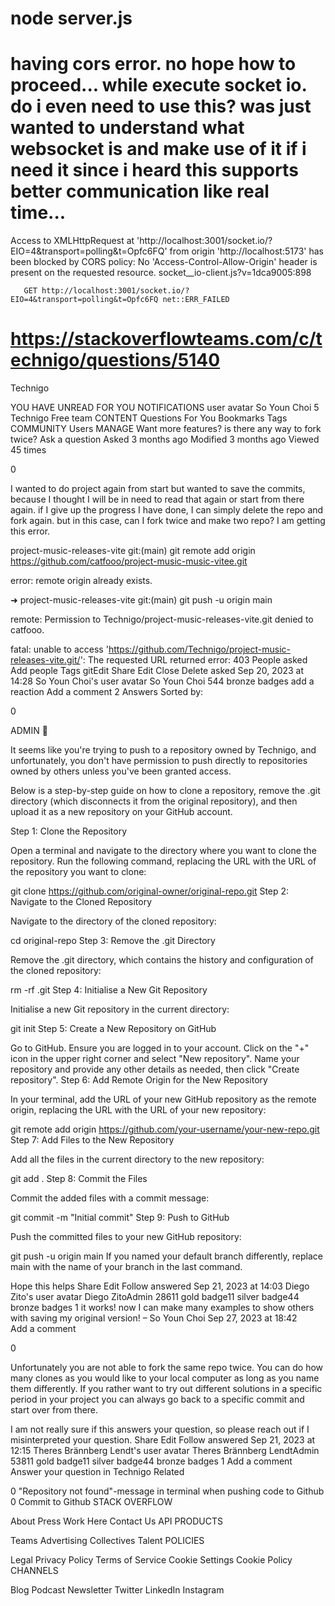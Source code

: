 # node server.js

# having cors error. no hope how to proceed... while execute socket io. do i even need to use this? was just wanted to understand what websocket is and make use of it if i need it since i heard this supports better communication like real time...

Access to XMLHttpRequest at 'http://localhost:3001/socket.io/?EIO=4&transport=polling&t=Opfc6FQ' from origin 'http://localhost:5173' has been blocked by CORS policy: No 'Access-Control-Allow-Origin' header is present on the requested resource.
socket__io-client.js?v=1dca9005:898 
        
        
       GET http://localhost:3001/socket.io/?EIO=4&transport=polling&t=Opfc6FQ net::ERR_FAILED

#   https://stackoverflowteams.com/c/technigo/questions/5140
 Technigo


YOU HAVE UNREAD FOR YOU NOTIFICATIONS
user avatar
So Youn Choi
5
Technigo
Free team
CONTENT
Questions
For You
Bookmarks
Tags
COMMUNITY
Users
MANAGE
Want more features?
is there any way to fork twice?
Ask a question
Asked 3 months ago
Modified 3 months ago
Viewed 45 times

0


I wanted to do project again from start but wanted to save the commits, because I thought I will be in need to read that again or start from there again. if I give up the progress I have done, I can simply delete the repo and fork again. but in this case, can I fork twice and make two repo? I am getting this error.

project-music-releases-vite git:(main) git remote add origin https://github.com/catfooo/project-music-music-vitee.git

error: remote origin already exists.

➜ project-music-releases-vite git:(main) git push -u origin main

remote: Permission to Technigo/project-music-releases-vite.git denied to catfooo.

fatal: unable to access 'https://github.com/Technigo/project-music-releases-vite.git/': The requested URL returned error: 403
People asked
Add people
Tags
gitEdit
Share
Edit
Close
Delete
asked Sep 20, 2023 at 14:28
So Youn Choi's user avatar
So Youn Choi
544 bronze badges
 add a reaction
Add a comment
2 Answers
Sorted by:

 
0


ADMIN
👋

It seems like you're trying to push to a repository owned by Technigo, and unfortunately, you don't have permission to push directly to repositories owned by others unless you've been granted access.

Below is a step-by-step guide on how to clone a repository, remove the .git directory (which disconnects it from the original repository), and then upload it as a new repository on your GitHub account.

Step 1: Clone the Repository

Open a terminal and navigate to the directory where you want to clone the repository. Run the following command, replacing the URL with the URL of the repository you want to clone:

git clone https://github.com/original-owner/original-repo.git
Step 2: Navigate to the Cloned Repository

Navigate to the directory of the cloned repository:

cd original-repo
Step 3: Remove the .git Directory

Remove the .git directory, which contains the history and configuration of the cloned repository:

rm -rf .git
Step 4: Initialise a New Git Repository

Initialise a new Git repository in the current directory:

git init
Step 5: Create a New Repository on GitHub

Go to GitHub.
Ensure you are logged in to your account.
Click on the "+" icon in the upper right corner and select "New repository".
Name your repository and provide any other details as needed, then click "Create repository".
Step 6: Add Remote Origin for the New Repository

In your terminal, add the URL of your new GitHub repository as the remote origin, replacing the URL with the URL of your new repository:

git remote add origin https://github.com/your-username/your-new-repo.git
Step 7: Add Files to the New Repository

Add all the files in the current directory to the new repository:

git add .
Step 8: Commit the Files

Commit the added files with a commit message:

git commit -m "Initial commit"
Step 9: Push to GitHub

Push the committed files to your new GitHub repository:

git push -u origin main
If you named your default branch differently, replace main with the name of your branch in the last command.

Hope this helps
Share
Edit
Follow
answered Sep 21, 2023 at 14:03
Diego Zito's user avatar
Diego ZitoAdmin
28611 gold badge11 silver badge44 bronze badges
   1
it works! now I can make many examples to show others with saving my original version! – 
So Youn Choi
 Sep 27, 2023 at 18:42    
Add a comment
 
0


Unfortunately you are not able to fork the same repo twice. You can do how many clones as you would like to your local computer as long as you name them differently. If you rather want to try out different solutions in a specific period in your project you can always go back to a specific commit and start over from there.

I am not really sure if this answers your question, so please reach out if I misinterpreted your question.
Share
Edit
Follow
answered Sep 21, 2023 at 12:15
Theres Brännberg Lendt's user avatar
Theres Brännberg LendtAdmin
53811 gold badge11 silver badge44 bronze badges
   1
Add a comment
 Answer your question in Technigo
Related

0
"Repository not found"-message in terminal when pushing code to Github
0
Commit to Github
STACK OVERFLOW

About
Press
Work Here
Contact Us
API
PRODUCTS

Teams
Advertising
Collectives
Talent
POLICIES

Legal
Privacy Policy
Terms of Service
Cookie Settings
Cookie Policy
CHANNELS

Blog
Podcast
Newsletter
Twitter
LinkedIn
Instagram
